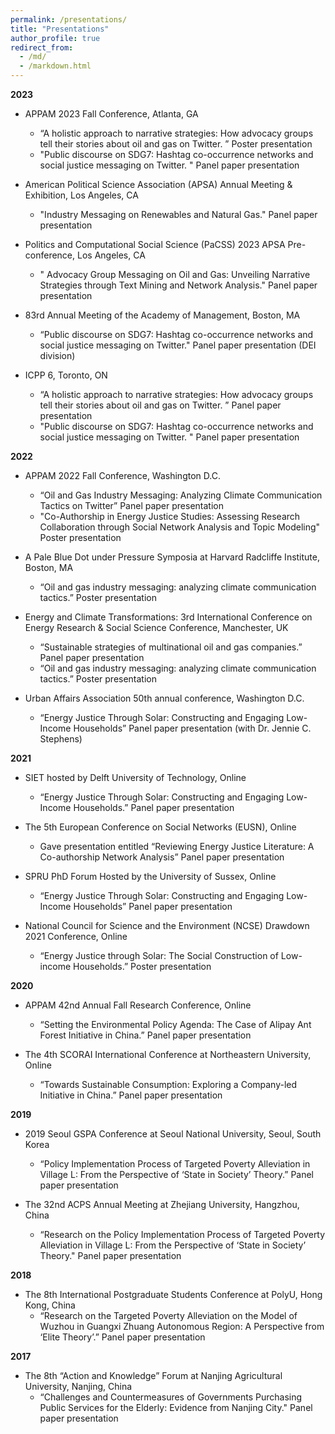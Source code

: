 ```yaml
---
permalink: /presentations/
title: "Presentations"
author_profile: true
redirect_from: 
  - /md/
  - /markdown.html
---
```


**2023**

- APPAM 2023 Fall Conference, Atlanta, GA
  - “A holistic approach to narrative strategies: How advocacy groups tell their stories about oil and gas on Twitter. ” Poster presentation
  - "Public discourse on SDG7: Hashtag co-occurrence networks and social justice messaging on Twitter. " Panel paper presentation

- American Political Science Association (APSA) Annual Meeting & Exhibition, Los Angeles, CA
  - "Industry Messaging on Renewables and Natural Gas." Panel paper presentation

- Politics and Computational Social Science (PaCSS) 2023 APSA Pre-conference, Los Angeles, CA
  - " Advocacy Group Messaging on Oil and Gas: Unveiling Narrative Strategies through Text Mining and Network Analysis." Panel paper presentation

- 83rd Annual Meeting of the Academy of Management, Boston, MA			
  - “Public discourse on SDG7: Hashtag co-occurrence networks and social justice messaging on Twitter." Panel paper presentation (DEI division)

- ICPP 6, Toronto, ON
  - “A holistic approach to narrative strategies: How advocacy groups tell their stories about oil and gas on Twitter. ” Panel paper presentation
  - "Public discourse on SDG7: Hashtag co-occurrence networks and social justice messaging on Twitter. " Panel paper presentation

**2022**

- APPAM 2022 Fall Conference, Washington D.C.
  - “Oil and Gas Industry Messaging: Analyzing Climate Communication Tactics on Twitter” Panel paper presentation
  - "Co-Authorship in Energy Justice Studies: Assessing Research Collaboration through Social Network Analysis and Topic Modeling" Poster presentation

- A Pale Blue Dot under Pressure Symposia at Harvard Radcliffe Institute, Boston, MA
  - “Oil and gas industry messaging: analyzing climate communication tactics.” Poster presentation

- Energy and Climate Transformations: 3rd International Conference on Energy Research & Social Science Conference, Manchester, UK
  - “Sustainable strategies of multinational oil and gas companies.” Panel paper presentation
  - “Oil and gas industry messaging: analyzing climate communication tactics.” Poster presentation

- Urban Affairs Association 50th annual conference, Washington D.C.
  - “Energy Justice Through Solar: Constructing and Engaging Low-Income Households” Panel paper presentation (with Dr. Jennie C. Stephens)

**2021**

- SIET hosted by Delft University of Technology, Online
  - “Energy Justice Through Solar: Constructing and Engaging Low-Income Households.”  Panel paper presentation

- The 5th European Conference on Social Networks (EUSN), Online
  - Gave presentation entitled “Reviewing Energy Justice Literature: A Co-authorship Network Analysis” Panel paper presentation

- SPRU PhD Forum Hosted by the University of Sussex, Online
  - “Energy Justice Through Solar: Constructing and Engaging Low-Income Households” Panel paper presentation

- National Council for Science and the Environment (NCSE) Drawdown 2021 Conference, Online
  - “Energy Justice through Solar: The Social Construction of Low-income Households.” Poster presentation
 
**2020**

- APPAM 42nd Annual Fall Research Conference, Online
  - “Setting the Environmental Policy Agenda: The Case of Alipay Ant Forest Initiative in China.” Panel paper presentation

- The 4th SCORAI International Conference at Northeastern University, Online
  - “Towards Sustainable Consumption: Exploring a Company-led Initiative in China.” Panel paper presentation

**2019**

- 2019 Seoul GSPA Conference at Seoul National University, Seoul, South Korea
  - “Policy Implementation Process of Targeted Poverty Alleviation in Village L: From the Perspective of ‘State in Society’ Theory.” Panel paper presentation

- The 32nd ACPS Annual Meeting at Zhejiang University, Hangzhou, China
  - “Research on the Policy Implementation Process of Targeted Poverty Alleviation in Village L: From the Perspective of ‘State in Society’ Theory." Panel paper presentation

**2018**

- The 8th International Postgraduate Students Conference at PolyU, Hong Kong, China
  - “Research on the Targeted Poverty Alleviation on the Model of Wuzhou in Guangxi Zhuang Autonomous Region: A Perspective from ‘Elite Theory’.” Panel paper presentation
 
**2017**

- The 8th “Action and Knowledge” Forum at Nanjing Agricultural University, Nanjing, China
  - “Challenges and Countermeasures of Governments Purchasing Public Services for the Elderly: Evidence from Nanjing City." Panel paper presentation

